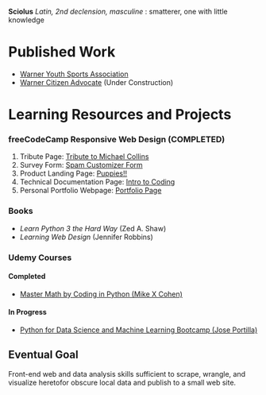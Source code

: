**Sciolus** _Latin, 2nd declension, masculine_ : smatterer, one with little knowledge

# Published Work
- [Warner Youth Sports Association](https://warnersports.org/)
- [Warner Citizen Advocate](https://warnercitizenadvocate.net/) (Under Construction)

# Learning Resources and Projects

### freeCodeCamp Responsive Web Design (COMPLETED)
1. Tribute Page: [Tribute to Michael Collins](https://codepen.io/sciolus/full/rNxKNgG)
2. Survey Form: [Spam Customizer Form](https://codepen.io/sciolus/full/bGEZpMy)
3. Product Landing Page: [Puppies!!](https://codepen.io/sciolus/full/yLJvXLy)
4. Technical Documentation Page: [Intro to Coding](https://codepen.io/sciolus/full/KKNGajq)
5. Personal Portfolio Webpage: [Portfolio Page](https://codepen.io/sciolus/full/mdOogNg)

### Books
- _Learn Python 3 the Hard Way_ (Zed A. Shaw)
- _Learning Web Design_ (Jennifer Robbins)

### Udemy Courses

#### Completed
- [Master Math by Coding in Python (Mike X Cohen)](https://www.udemy.com/course/math-with-python/)

#### In Progress
- [Python for Data Science and Machine Learning Bootcamp (Jose Portilla)](https://www.udemy.com/course/python-for-data-science-and-machine-learning-bootcamp/)

## Eventual Goal
Front-end web and data analysis skills sufficient to scrape, wrangle, and visualize heretofor obscure local data and publish to a small web site.
